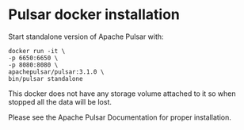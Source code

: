 # Pulsar docker installation

Start standalone version of Apache Pulsar with:

```
docker run -it \
-p 6650:6650 \
-p 8080:8080 \
apachepulsar/pulsar:3.1.0 \
bin/pulsar standalone
```

This docker does not have any storage volume attached to it so when stopped all the data will be lost. 

Please see the Apache Pulsar Documentation for proper installation.